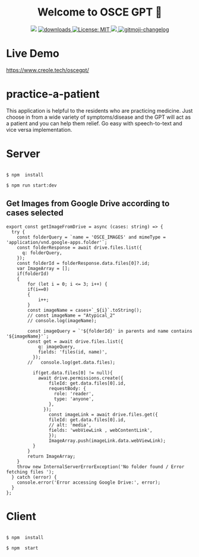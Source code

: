

<h1 align="center">Welcome to OSCE GPT 👋</h1>
<p align="center">
  <img src="https://img.shields.io/npm/v/readme-md-generator.svg?orange=blue" />
  <a href="https://www.npmjs.com/package/readme-md-generator">
    <img alt="downloads" src="https://img.shields.io/npm/dm/readme-md-generator.svg?color=blue" target="_blank" />
  </a>
  <a href="https://github.com/kefranabg/readme-md-generator/blob/master/LICENSE">
    <img alt="License: MIT" src="https://img.shields.io/badge/license-MIT-yellow.svg" target="_blank" />
  </a>
  <a href="https://codecov.io/gh/kefranabg/readme-md-generator">
    <img src="https://codecov.io/gh/kefranabg/readme-md-generator/branch/master/graph/badge.svg" />
  </a>
  <a href="https://github.com/frinyvonnick/gitmoji-changelog">
    <img src="https://img.shields.io/badge/changelog-gitmoji-brightgreen.svg" alt="gitmoji-changelog">
  </a>
</p>

# Live Demo 

https://www.creole.tech/oscegpt/

# practice-a-patient
This application is helpful to the residents who are practicing medicine. Just choose in from a wide variety of symptoms/disease and the GPT will act as a patient and you can help them relief. Go easy with speech-to-text and vice versa implementation.


# Server


```

$ npm  install 

$ npm run start:dev

```


## Get Images from Google Drive according to cases selected
```
export const getImageFromDrive = async (cases: string) => {
  try {
    const folderQuery = `name = 'OSCE_IMAGES' and mimeType = 'application/vnd.google-apps.folder'`;
    const folderResponse = await drive.files.list({
      q: folderQuery,
    });
    const folderId = folderResponse.data.files[0]?.id;
    var ImageArray = [];
    if(folderId)
    {
        for (let i = 0; i <= 3; i++) {
        if(i==0)
        {
            i++;
        }    
        const imageName = cases+`_${i}`.toString();
        // const imageName = "Atypical_2"
        // console.log(imageName);
        
        const imageQuery = `'${folderId}' in parents and name contains '${imageName}'`;
        const get = await drive.files.list({
            q: imageQuery,
            fields: 'files(id, name)',
          });
        //   console.log(get.data.files);
          
          if(get.data.files[0] != null){
            await drive.permissions.create({
                fileId: get.data.files[0].id,
                requestBody: {
                  role: 'reader',
                  type: 'anyone',
                },
              });
                const imageLink = await drive.files.get({
                fileId: get.data.files[0].id,
                // alt: 'media',
                fields: 'webViewLink , webContentLink',
                });
                ImageArray.push(imageLink.data.webViewLink); 
          }
        }
        return ImageArray;
    }
    throw new InternalServerErrorException('No folder found / Error fetching files '); 
  } catch (error) {
    console.error('Error accessing Google Drive:', error);
  }
};

```





# Client


```

$ npm  install 

$ npm  start

```







